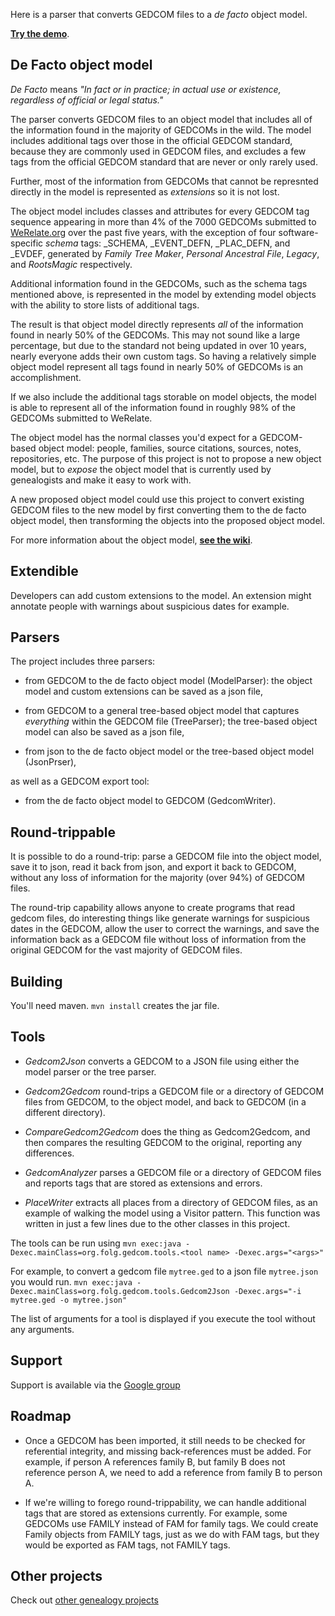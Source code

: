 Here is a parser that converts GEDCOM files to a _de facto_ object model.

__[Try the demo](https://github.com/DallanQ/Gedcom/wiki/Demo)__.

De Facto object model
---------------------

_De Facto_ means _"In fact or in practice; in actual use or existence,
regardless of official or legal status."_

The parser converts GEDCOM files to an object model that includes all of the
information found in the majority of GEDCOMs in the wild.
The model includes additional tags over those in the official GEDCOM standard,
because they are commonly used in GEDCOM files, and excludes a few tags from
the official GEDCOM standard that are never or only rarely used.

Further, most of the information from GEDCOMs that cannot be represnted directly
in the model is represented as _extensions_ so it is not lost.

The object model includes classes and attributes for every GEDCOM tag sequence
appearing in more than 4% of the 7000 GEDCOMs submitted to
[WeRelate.org](http://www.werelate.org) over the past five years, with the
exception of four software-specific _schema_ tags:
_SCHEMA, _EVENT_DEFN, _PLAC_DEFN, and _EVDEF, generated by _Family Tree Maker_,
_Personal Ancestral File_, _Legacy_, and _RootsMagic_ respectively.

Additional information found in the GEDCOMs, such as the schema tags mentioned
above, is represented in the model by extending model objects with the ability to
store lists of additional tags.

The result is that object model directly represents _all_ of the information found
in nearly 50% of the GEDCOMs. This may not sound like a large percentage, but
due to the standard not being updated in over 10 years, nearly everyone adds
their own custom tags. So having a relatively simple object model represent all
tags found in nearly 50% of GEDCOMs is an accomplishment.

If we also include the additional tags storable on model objects, the
model is able to represent all of the information found in roughly 98% of the
GEDCOMs submitted to WeRelate.

The object model has the normal classes you'd expect for a GEDCOM-based object model:
people, families, source citations, sources, notes, repositories, etc.
The purpose of this project is not to propose a new object model, but to _expose_
the object model that is currently used by genealogists and make it easy to work with.

A new proposed object model could use this project to convert existing GEDCOM files
to the new model by first converting them to the de facto object model, then
transforming the objects into the proposed object model.

For more information about the object model,
__[see the wiki](https://github.com/DallanQ/Gedcom/wiki)__.

Extendible
----------

Developers can add custom extensions to the model.  An extension might annotate
people with warnings about suspicious dates for example.

Parsers
-------

The project includes three parsers:

* from GEDCOM to the de facto object model (ModelParser): the object model and custom extensions
can be saved as a json file,

* from GEDCOM to a general tree-based object model that captures _everything_ within
the GEDCOM file (TreeParser); the tree-based object model can also be saved as a json file,

* from json to the de facto object model or the tree-based object model (JsonPrser),

as well as a GEDCOM export tool:

* from the de facto object model to GEDCOM (GedcomWriter).

Round-trippable
---------------

It is possible to do a round-trip: parse a GEDCOM file into the object model,
save it to json, read it back from json, and export it back to GEDCOM, without
any loss of information for the majority (over 94%) of GEDCOM files.

The round-trip capability allows anyone to create programs that read gedcom files,
do interesting things like generate warnings for suspicious dates in the GEDCOM,
allow the user to correct the warnings, and save the information back as a GEDCOM
file without loss of information from the original GEDCOM for the vast majority of
GEDCOM files.

Building
--------

You'll need maven. `mvn install` creates the jar file.

Tools
-----

* _Gedcom2Json_ converts a GEDCOM to a JSON file using either the model parser or the tree parser.

* _Gedcom2Gedcom_ round-trips a GEDCOM file or a directory of GEDCOM files from GEDCOM, to the
object model, and back to GEDCOM (in a different directory).

* _CompareGedcom2Gedcom_ does the thing as Gedcom2Gedcom, and then compares the resulting GEDCOM
to the original, reporting any differences.

* _GedcomAnalyzer_ parses a GEDCOM file or a directory of GEDCOM files and reports tags that are
stored as extensions and errors.

* _PlaceWriter_ extracts all places from a directory of GEDCOM files, as an example of walking
the model using a Visitor pattern. This function was written in just a few lines due to the other
classes in this project.

The tools can be run using
`mvn exec:java -Dexec.mainClass=org.folg.gedcom.tools.<tool name> -Dexec.args="<args>"`

For example, to convert a gedcom file `mytree.ged` to a json file `mytree.json` you would run.
`mvn exec:java -Dexec.mainClass=org.folg.gedcom.tools.Gedcom2Json -Dexec.args="-i mytree.ged -o mytree.json"`

The list of arguments for a tool is displayed if you execute the tool without any arguments.

Support
-------

Support is available via the [Google group](https://groups.google.com/group/folg-gedcom)

Roadmap
-------

* Once a GEDCOM has been imported, it still needs to be checked for referential integrity, and
missing back-references must be added.  For example, if person A references family B, but family B does
not reference person A, we need to add a reference from family B to person A.

* If we're willing to forego round-trippability, we can handle additional tags that are stored as
extensions currently.  For example, some GEDCOMs use FAMILY instead of FAM for family tags.  We
could create Family objects from FAMILY tags, just as we do with FAM tags, but they would be exported
as FAM tags, not FAMILY tags.

Other projects
--------------

Check out [other genealogy projects](https://github.com/DallanQ)
